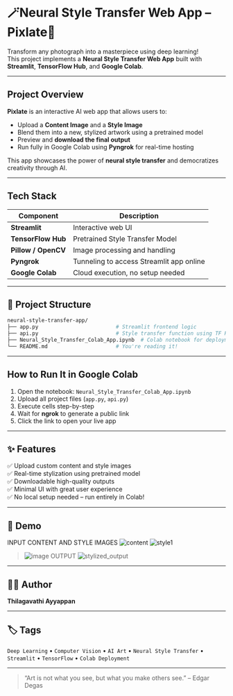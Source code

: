 
# 🪄Neural Style Transfer Web App – Pixlate🦋

Transform any photograph into a masterpiece using deep learning!  
This project implements a **Neural Style Transfer Web App** built with **Streamlit**, **TensorFlow Hub**, and **Google Colab**.


---

## Project Overview

**Pixlate** is an interactive AI web app that allows users to:
- Upload a **Content Image** and a **Style Image**
- Blend them into a new, stylized artwork using a pretrained model
- Preview and **download the final output**
- Run fully in Google Colab using **Pyngrok** for real-time hosting

This app showcases the power of **neural style transfer** and democratizes creativity through AI.

---

## Tech Stack

| Component        | Description                                   |
|------------------|-----------------------------------------------|
| **Streamlit** | Interactive web UI                            |
| **TensorFlow Hub** | Pretrained Style Transfer Model       |
| **Pillow / OpenCV** | Image processing and handling        |
| **Pyngrok**   | Tunneling to access Streamlit app online      |
| **Google Colab** | Cloud execution, no setup needed         |

---

## 📂 Project Structure

```bash
neural-style-transfer-app/
├── app.py                         # Streamlit frontend logic
├── api.py                         # Style transfer function using TF Hub
├── Neural_Style_Transfer_Colab_App.ipynb  # Colab notebook for deployment
└── README.md                      # You're reading it!
```

---

## How to Run It in Google Colab

1. Open the notebook: `Neural_Style_Transfer_Colab_App.ipynb`
2. Upload all project files (`app.py`, `api.py`)
3. Execute cells step-by-step
4. Wait for **ngrok** to generate a public link
5. Click the link to open your live app

---

## ✨ Features

✅ Upload custom content and style images  
✅ Real-time stylization using pretrained model  
✅ Downloadable high-quality outputs  
✅ Minimal UI with great user experience  
✅ No local setup needed – run entirely in Colab!

---

## 📸 Demo
INPUT CONTENT AND STYLE IMAGES
![content](https://github.com/user-attachments/assets/5fca6fdc-6461-4a16-8b4a-5095d73836ac)
![style1](https://github.com/user-attachments/assets/10db9b6c-4f1a-470d-bb05-3604f8d9cac9)

> ![image](https://github.com/user-attachments/assets/b2859a14-2bee-4562-ac75-b392c583f0df)
OUTPUT 
![stylized_output](https://github.com/user-attachments/assets/c4e445d7-1086-4b64-a512-8a334971893b)



---

## 👩‍💻 Author

**Thilagavathi Ayyappan**  

---

## 🏷️ Tags

`Deep Learning` • `Computer Vision` • `AI Art` • `Neural Style Transfer` • `Streamlit` • `TensorFlow` • `Colab Deployment`

---

> “Art is not what you see, but what you make others see.” – Edgar Degas

